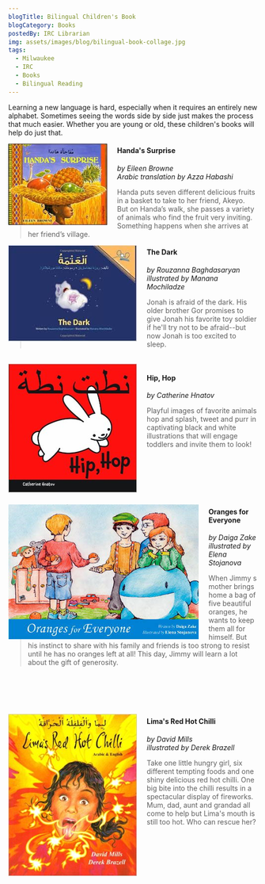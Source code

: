 ```yaml
---
blogTitle: Bilingual Children's Book
blogCategory: Books
postedBy: IRC Librarian
img: assets/images/blog/bilingual-book-collage.jpg
tags:
  - Milwaukee
  - IRC
  - Books
  - Bilingual Reading
---
```

Learning a new language is hard, especially when it requires an entirely new alphabet. Sometimes seeing the words side by side just makes the process that much easier. Whether you are young or old, these children's books will help do just that.
<!--more-->

<img src="/assets/images/blog/handas-surprise-book.jpg" style="float: left; margin-right: 20px"/>

#### Handa's Surprise
*by Eileen Browne*<br/>*Arabic translation by Azza Habashi*

> Handa puts seven different delicious fruits in a basket to take to her friend, Akeyo. But on Handa’s walk, she passes a variety of animals who find the fruit very inviting. Something happens when she arrives at her friend’s village.



<img src="/assets/images/blog/the-dark-book.jpeg" style="float: left; margin-right: 20px"/>

#### The Dark
*by Rouzanna Baghdasaryan*<br/>*illustrated by Manana Mochiladze*

> Jonah is afraid of the dark. His older brother Gor promises to give Jonah his favorite toy soldier if he'll try not to be afraid--but now Jonah is too excited to sleep.

<br/>

<img src="/assets/images/blog/hip-hop-book.jpg" style="float: left; margin-right: 20px"/>

#### Hip, Hop
*by Catherine Hnatov*

> Playful images of favorite animals hop and splash, tweet and purr in captivating black and white illustrations that will engage toddlers and invite them to look!

<br/><br/><br/><br/><br/>

<img src="/assets/images/blog/oranges-for-everyone-book.jpg" style="float: left; margin-right: 20px"/>

#### Oranges for Everyone
*by Daiga Zake*<br/>*illustrated by Elena Stojanova*

> When Jimmy s mother brings home a bag of five beautiful oranges, he wants to keep them all for himself. But his instinct to share with his family and friends is too strong to resist until he has no oranges left at all! This day, Jimmy will learn a lot about the gift of generosity.

<br/><br/><br/><br/>

<img src="/assets/images/blog/limas-red-hot-chilli-book.jpg" style="float: left; margin-right: 20px"/>

#### Lima's Red Hot Chilli
*by David Mills*<br/>*illustrated by Derek Brazell*

> Take one little hungry girl, six different tempting foods and one shiny delicious red hot chilli. One big bite into the chilli results in a spectacular display of fireworks. Mum, dad, aunt and grandad all come to help but Lima's mouth is still too hot. Who can rescue her?

<br/><br/><br/><br/><br/>